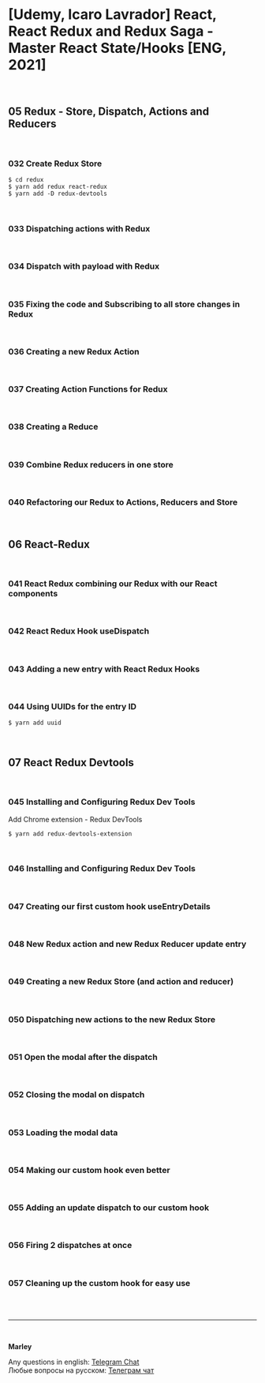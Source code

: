 # [Udemy, Icaro Lavrador] React, React Redux and Redux Saga - Master React State/Hooks [ENG, 2021]

<br/>

## 05 Redux - Store, Dispatch, Actions and Reducers

<br/>

### 032 Create Redux Store

    $ cd redux
    $ yarn add redux react-redux
    $ yarn add -D redux-devtools

<br/>

### 033 Dispatching actions with Redux

<br/>

### 034 Dispatch with payload with Redux

<br/>

### 035 Fixing the code and Subscribing to all store changes in Redux

<br/>

### 036 Creating a new Redux Action

<br/>

### 037 Creating Action Functions for Redux

<br/>

### 038 Creating a Reduce

<br/>

### 039 Combine Redux reducers in one store

<br/>

### 040 Refactoring our Redux to Actions, Reducers and Store

<br/>

## 06 React-Redux

<br/>

### 041 React Redux combining our Redux with our React components

<br/>

### 042 React Redux Hook useDispatch

<br/>

### 043 Adding a new entry with React Redux Hooks

<br/>

### 044 Using UUIDs for the entry ID

    $ yarn add uuid

<br/>

## 07 React Redux Devtools

<br/>

### 045 Installing and Configuring Redux Dev Tools

Add Chrome extension - Redux DevTools

    $ yarn add redux-devtools-extension

<br/>

### 046 Installing and Configuring Redux Dev Tools

<br/>

### 047 Creating our first custom hook useEntryDetails

<br/>

### 048 New Redux action and new Redux Reducer update entry

<br/>

### 049 Creating a new Redux Store (and action and reducer)

<br/>

### 050 Dispatching new actions to the new Redux Store

<br/>

### 051 Open the modal after the dispatch

<br/>

### 052 Closing the modal on dispatch

<br/>

### 053 Loading the modal data

<br/>

### 054 Making our custom hook even better

<br/>

### 055 Adding an update dispatch to our custom hook

<br/>

### 056 Firing 2 dispatches at once

<br/>

### 057 Cleaning up the custom hook for easy use

<br/><br/>

---

<br/>

**Marley**

Any questions in english: <a href="https://jsdev.org/chat/">Telegram Chat</a>  
Любые вопросы на русском: <a href="https://jsdev.ru/chat/">Телеграм чат</a>
